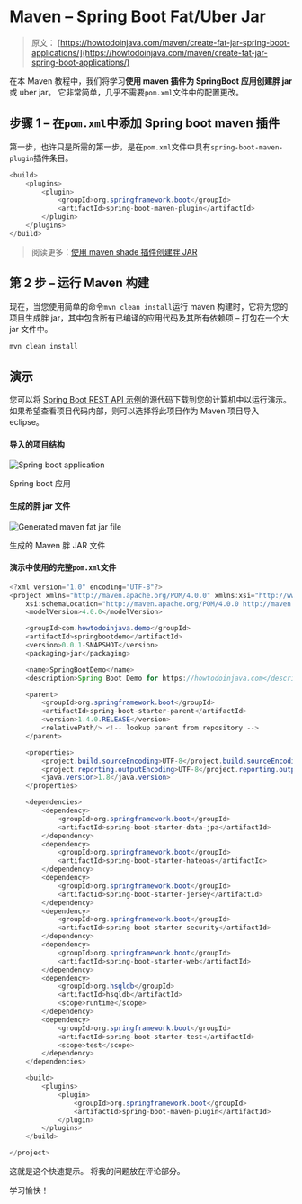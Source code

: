 # Maven – Spring Boot Fat/Uber Jar

> 原文： [https://howtodoinjava.com/maven/create-fat-jar-spring-boot-applications/](https://howtodoinjava.com/maven/create-fat-jar-spring-boot-applications/)

在本 Maven 教程中，我们将学习**使用 maven 插件为 SpringBoot 应用创建胖 jar** 或 uber jar。 它非常简单，几乎不需要`pom.xml`文件中的配置更改。

## 步骤 1 – 在`pom.xml`中添加 Spring boot maven 插件

第一步，也许只是所需的第一步，是在`pom.xml`文件中具有`spring-boot-maven-plugin`插件条目。

```java
<build>
	<plugins>
		<plugin>
			<groupId>org.springframework.boot</groupId>
			<artifactId>spring-boot-maven-plugin</artifactId>
		</plugin>
	</plugins>
</build>

```

> 阅读更多：[使用 maven shade 插件创建胖 JAR](https://howtodoinjava.com/maven/maven-shade-plugin-create-uberfat-jar-example/)

## 第 2 步 – 运行 Maven 构建

现在，当您使用简单的命令`mvn clean install`运行 maven 构建时，它将为您的项目生成胖 jar，其中包含所有已编译的应用代码及其所有依赖项 – 打包在一个大 jar 文件中。

```java
mvn clean install
```

## 演示

您可以将 [Spring Boot REST API 示例](https://howtodoinjava.com/spring/spring-boot/spring-boot-tutorial-with-hello-world-example/)的源代码下载到您的计算机中以运行演示。 如果希望查看项目代码内部，则可以选择将此项目作为 Maven 项目导入 eclipse。

#### 导入的项目结构

![Spring boot application](img/d7adf3202b691943ac0439e1ea553d17.png)

Spring boot 应用



#### 生成的胖 jar 文件

![Generated maven fat jar file](img/5d2c84837b0659380b5e5e8e82ac7736.png)

生成的 Maven 胖 JAR 文件



#### 演示中使用的完整`pom.xml`文件

```java
<?xml version="1.0" encoding="UTF-8"?>
<project xmlns="http://maven.apache.org/POM/4.0.0" xmlns:xsi="http://www.w3.org/2001/XMLSchema-instance"
	xsi:schemaLocation="http://maven.apache.org/POM/4.0.0 http://maven.apache.org/xsd/maven-4.0.0.xsd;
	<modelVersion>4.0.0</modelVersion>

	<groupId>com.howtodoinjava.demo</groupId>
	<artifactId>springbootdemo</artifactId>
	<version>0.0.1-SNAPSHOT</version>
	<packaging>jar</packaging>

	<name>SpringBootDemo</name>
	<description>Spring Boot Demo for https://howtodoinjava.com</description>

	<parent>
		<groupId>org.springframework.boot</groupId>
		<artifactId>spring-boot-starter-parent</artifactId>
		<version>1.4.0.RELEASE</version>
		<relativePath/> <!-- lookup parent from repository -->
	</parent> 

	<properties>
		<project.build.sourceEncoding>UTF-8</project.build.sourceEncoding>
		<project.reporting.outputEncoding>UTF-8</project.reporting.outputEncoding>
		<java.version>1.8</java.version>
	</properties>

	<dependencies>
		<dependency>
			<groupId>org.springframework.boot</groupId>
			<artifactId>spring-boot-starter-data-jpa</artifactId>
		</dependency>
		<dependency>
			<groupId>org.springframework.boot</groupId>
			<artifactId>spring-boot-starter-hateoas</artifactId>
		</dependency>
		<dependency>
			<groupId>org.springframework.boot</groupId>
			<artifactId>spring-boot-starter-jersey</artifactId>
		</dependency>
		<dependency>
			<groupId>org.springframework.boot</groupId>
			<artifactId>spring-boot-starter-security</artifactId>
		</dependency>
		<dependency>
			<groupId>org.springframework.boot</groupId>
			<artifactId>spring-boot-starter-web</artifactId>
		</dependency>
		<dependency>
			<groupId>org.hsqldb</groupId>
			<artifactId>hsqldb</artifactId>
			<scope>runtime</scope>
		</dependency>
		<dependency>
			<groupId>org.springframework.boot</groupId>
			<artifactId>spring-boot-starter-test</artifactId>
			<scope>test</scope>
		</dependency>
	</dependencies>

	<build>
		<plugins>
			<plugin>
				<groupId>org.springframework.boot</groupId>
				<artifactId>spring-boot-maven-plugin</artifactId>
			</plugin>
		</plugins>
	</build>

</project>

```

这就是这个快速提示。 将我的问题放在评论部分。

学习愉快！